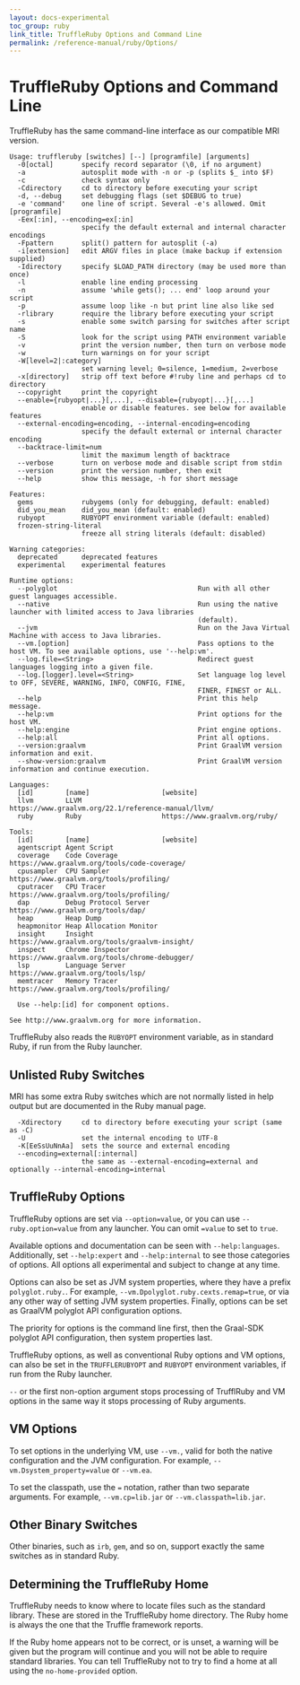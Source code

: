 ```yaml
---
layout: docs-experimental
toc_group: ruby
link_title: TruffleRuby Options and Command Line
permalink: /reference-manual/ruby/Options/
---
```

# TruffleRuby Options and Command Line

TruffleRuby has the same command-line interface as our compatible MRI version.

```shell
Usage: truffleruby [switches] [--] [programfile] [arguments]
  -0[octal]       specify record separator (\0, if no argument)
  -a              autosplit mode with -n or -p (splits $_ into $F)
  -c              check syntax only
  -Cdirectory     cd to directory before executing your script
  -d, --debug     set debugging flags (set $DEBUG to true)
  -e 'command'    one line of script. Several -e's allowed. Omit [programfile]
  -Eex[:in], --encoding=ex[:in]
                  specify the default external and internal character encodings
  -Fpattern       split() pattern for autosplit (-a)
  -i[extension]   edit ARGV files in place (make backup if extension supplied)
  -Idirectory     specify $LOAD_PATH directory (may be used more than once)
  -l              enable line ending processing
  -n              assume 'while gets(); ... end' loop around your script
  -p              assume loop like -n but print line also like sed
  -rlibrary       require the library before executing your script
  -s              enable some switch parsing for switches after script name
  -S              look for the script using PATH environment variable
  -v              print the version number, then turn on verbose mode
  -w              turn warnings on for your script
  -W[level=2|:category]
                  set warning level; 0=silence, 1=medium, 2=verbose
  -x[directory]   strip off text before #!ruby line and perhaps cd to directory
  --copyright     print the copyright
  --enable={rubyopt|...}[,...], --disable={rubyopt|...}[,...]
                  enable or disable features. see below for available features
  --external-encoding=encoding, --internal-encoding=encoding
                  specify the default external or internal character encoding
  --backtrace-limit=num
                  limit the maximum length of backtrace
  --verbose       turn on verbose mode and disable script from stdin
  --version       print the version number, then exit
  --help          show this message, -h for short message

Features:
  gems            rubygems (only for debugging, default: enabled)
  did_you_mean    did_you_mean (default: enabled)
  rubyopt         RUBYOPT environment variable (default: enabled)
  frozen-string-literal
                  freeze all string literals (default: disabled)

Warning categories:
  deprecated      deprecated features
  experimental    experimental features

Runtime options:
  --polyglot                                   Run with all other guest languages accessible.
  --native                                     Run using the native launcher with limited access to Java libraries
                                               (default).
  --jvm                                        Run on the Java Virtual Machine with access to Java libraries.
  --vm.[option]                                Pass options to the host VM. To see available options, use '--help:vm'.
  --log.file=<String>                          Redirect guest languages logging into a given file.
  --log.[logger].level=<String>                Set language log level to OFF, SEVERE, WARNING, INFO, CONFIG, FINE,
                                               FINER, FINEST or ALL.
  --help                                       Print this help message.
  --help:vm                                    Print options for the host VM.
  --help:engine                                Print engine options.
  --help:all                                   Print all options.
  --version:graalvm                            Print GraalVM version information and exit.
  --show-version:graalvm                       Print GraalVM version information and continue execution.

Languages:
  [id]        [name]                  [website]
  llvm        LLVM                    https://www.graalvm.org/22.1/reference-manual/llvm/
  ruby        Ruby                    https://www.graalvm.org/ruby/

Tools:
  [id]        [name]                  [website]
  agentscript Agent Script            
  coverage    Code Coverage           https://www.graalvm.org/tools/code-coverage/
  cpusampler  CPU Sampler             https://www.graalvm.org/tools/profiling/
  cputracer   CPU Tracer              https://www.graalvm.org/tools/profiling/
  dap         Debug Protocol Server   https://www.graalvm.org/tools/dap/
  heap        Heap Dump               
  heapmonitor Heap Allocation Monitor 
  insight     Insight                 https://www.graalvm.org/tools/graalvm-insight/
  inspect     Chrome Inspector        https://www.graalvm.org/tools/chrome-debugger/
  lsp         Language Server         https://www.graalvm.org/tools/lsp/
  memtracer   Memory Tracer           https://www.graalvm.org/tools/profiling/

  Use --help:[id] for component options.

See http://www.graalvm.org for more information.
```

TruffleRuby also reads the `RUBYOPT` environment variable, as in standard
Ruby, if run from the Ruby launcher.

## Unlisted Ruby Switches

MRI has some extra Ruby switches which are not normally listed in help output
but are documented in the Ruby manual page.

```
  -Xdirectory     cd to directory before executing your script (same as -C)
  -U              set the internal encoding to UTF-8
  -K[EeSsUuNnAa]  sets the source and external encoding
  --encoding=external[:internal]
                  the same as --external-encoding=external and optionally --internal-encoding=internal
```

## TruffleRuby Options

TruffleRuby options are set via `--option=value`, or you can use `--ruby.option=value` from any launcher.
You can omit `=value` to set to `true`.

Available options and documentation can be seen with `--help:languages`.
Additionally, set `--help:expert` and `--help:internal` to see those categories of options.
All options all experimental and subject to change at any time.

Options can also be set as JVM system properties, where they have a prefix `polyglot.ruby.`.
For example, `--vm.Dpolyglot.ruby.cexts.remap=true`, or via any other way of setting JVM system properties.
Finally, options can be set as GraalVM polyglot API configuration options.

The priority for options is the command line first, then the Graal-SDK polyglot API configuration, then system properties last.

TruffleRuby options, as well as conventional Ruby options and VM options, can also be set in the `TRUFFLERUBYOPT` and `RUBYOPT` environment variables, if run from the Ruby launcher.

`--` or the first non-option argument stops processing of TrufflRuby and VM options in the same way it stops processing of Ruby arguments.

## VM Options

To set options in the underlying VM, use `--vm.`, valid for both the native configuration and the JVM configuration.
For example, `--vm.Dsystem_property=value` or `--vm.ea`.

To set the classpath, use the `=` notation, rather than two separate arguments.
For example, `--vm.cp=lib.jar` or `--vm.classpath=lib.jar`.

## Other Binary Switches

Other binaries, such as `irb`, `gem`, and so on, support exactly the same switches as in standard Ruby.

## Determining the TruffleRuby Home

TruffleRuby needs to know where to locate files such as the standard library.
These are stored in the TruffleRuby home directory.
The Ruby home is always the one that the Truffle framework reports.

If the Ruby home appears not to be correct, or is unset, a warning will be given but the program will continue and you will not be able to require standard libraries.
You can tell TruffleRuby not to try to find a home at all using the `no-home-provided` option.
